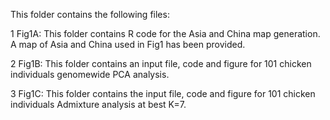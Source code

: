 This folder contains the following files:

1 Fig1A: This folder contains R code for the Asia and China map generation. A map of Asia and China used in Fig1 has been provided.

2 Fig1B: This folder contains an input file, code and figure for 101 chicken individuals genomewide PCA analysis.

3 Fig1C: This folder contains the input file, code and figure for 101 chicken individuals Admixture analysis at best K=7.
